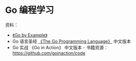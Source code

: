 # Go 编程学习

资料：

- [《Go by Example》](https://gobyexample-cn.github.io/)
- Go 语言圣经 [《The Go Programming Language》](https://books.studygolang.com/gopl-zh/index.html) 中文版本
- Go 实战 《Go in Action》 中文版本 - 书籍资源：https://github.com/goinaction/code
